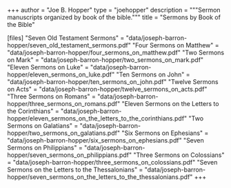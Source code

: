 +++
author = "Joe B. Hopper"
type = "joehopper"
description = """Sermon manuscripts organized by book of the bible."""
title = "Sermons by Book of the Bible"

[files]
"Seven Old Testament Sermons" = "data/joseph-barron-hopper/seven_old_testament_sermons.pdf"
"Four Sermons on Matthew" = "data/joseph-barron-hopper/four_sermons_on_matthew.pdf"
"Two Sermons on Mark" = "data/joseph-barron-hopper/two_sermons_on_mark.pdf"
"Eleven Sermons on Luke" = "data/joseph-barron-hopper/eleven_sermons_on_luke.pdf"
"Ten Sermons on John" = "data/joseph-barron-hopper/ten_sermons_on_john.pdf"
"Twelve Sermons on Acts" = "data/joseph-barron-hopper/twelve_sermons_on_acts.pdf"
"Three Sermons on Romans" = "data/joseph-barron-hopper/three_sermons_on_romans.pdf"
"Eleven Sermons on the Letters to the Corinthians" = "data/joseph-barron-hopper/eleven_sermons_on_the_letters_to_the_corinthians.pdf"
"Two Sermons on Galatians" = "data/joseph-barron-hopper/two_sermons_on_galatians.pdf"
"Six Sermons on Ephesians" = "data/joseph-barron-hopper/six_sermons_on_ephesians.pdf"
"Seven Sermons on Philippians" = "data/joseph-barron-hopper/seven_sermons_on_philippians.pdf"
"Three Sermons on Colossians" = "data/joseph-barron-hopper/three_sermons_on_colossians.pdf"
"Seven Sermons on the Letters to the Thessalonians" = "data/joseph-barron-hopper/seven_sermons_on_the_letters_to_the_thessalonians.pdf"
+++



